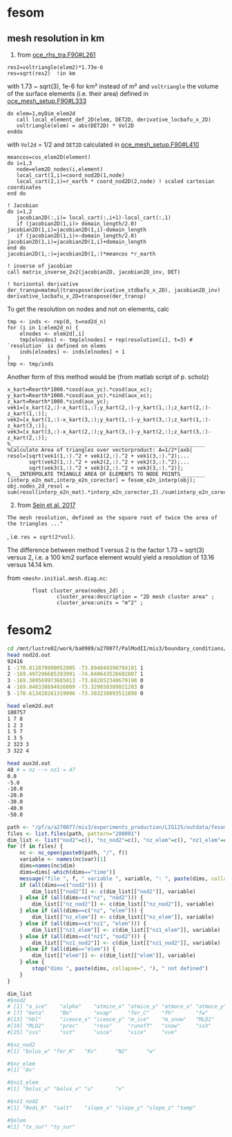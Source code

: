 # fesom

## mesh resolution in km

1. from [oce_rhs_tra.F90#L261](https://gitlab.dkrz.de/modular_esm/fesom-1.4/-/blob/master/fesom_cpl/oce_rhs_tra.F90#L261)
```
res2=voltriangle(elem2)*1.73e-6
res=sqrt(res2)  !in km 
```
with 1.73 ~ sqrt(3), 1e-6 for km² instead of m² and `voltriangle` the volume of the surface elements (i.e. their area) defined in [oce_mesh_setup.F90#L333](https://gitlab.dkrz.de/modular_esm/fesom-1.4/-/blob/master/fesom_cpl/oce_mesh_setup.F90#L333)
```
do elem=1,myDim_elem2d
   call local_element_def_2D(elem, DET2D, derivative_locbafu_x_2D)
   voltriangle(elem) = abs(DET2D) * Vol2D
enddo
```
with `Vol2d` = 1/2 and `DET2D` calculated in [oce_mesh_setup.F90#L410](https://gitlab.dkrz.de/modular_esm/fesom-1.4/-/blob/master/fesom_cpl/oce_mesh_setup.F90#L410)
```
meancos=cos_elem2D(element)
do i=1,3
   node=elem2D_nodes(i,element)
   local_cart(1,i)=coord_nod2D(1,node) 
   local_cart(2,i)=r_earth * coord_nod2D(2,node) ! scaled cartesian coordinates
end do
  
! Jacobian
do i=1,2
   jacobian2D(:,i)= local_cart(:,i+1)-local_cart(:,1)
   if (jacobian2D(1,i)> domain_length/2.0) jacobian2D(1,i)=jacobian2D(1,i)-domain_length
   if (jacobian2D(1,i)<-domain_length/2.0) jacobian2D(1,i)=jacobian2D(1,i)+domain_length
end do
jacobian2D(1,:)=jacobian2D(1,:)*meancos *r_earth
  
! inverse of jacobian
call matrix_inverse_2x2(jacobian2D, jacobian2D_inv, DET)

! horizontal derivative
der_transp=matmul(transpose(derivative_stdbafu_x_2D), jacobian2D_inv)
derivative_locbafu_x_2D=transpose(der_transp)
```

To get the resolution on nodes and not on elements, calc
```
tmp <- inds <- rep(0, t=nod2d_n)
for (i in 1:elem2d_n) {
    elnodes <- elem2d[,i]
    tmp[elnodes] <- tmp[elnodes] + rep(resolution[i], t=3) # `resolution` is defined on elems
    inds[elnodes] <- inds[elnodes] + 1
}
tmp <- tmp/inds
```

Another form of this method would be (from matlab script of p. scholz)
```
x_kart=Rearth*1000.*cosd(aux_yc).*cosd(aux_xc);
y_kart=Rearth*1000.*cosd(aux_yc).*sind(aux_xc);
z_kart=Rearth*1000.*sind(aux_yc);
vek1=[x_kart(2,:)-x_kart(1,:);y_kart(2,:)-y_kart(1,:);z_kart(2,:)-z_kart(1,:)];
vek2=[x_kart(1,:)-x_kart(3,:);y_kart(1,:)-y_kart(3,:);z_kart(1,:)-z_kart(3,:)];
vek3=[x_kart(3,:)-x_kart(2,:);y_kart(3,:)-y_kart(2,:);z_kart(3,:)-z_kart(2,:)];
%_______________________________________________________________
%Calculate Area of triangles over vectorproduct: A=1/2*|axb|
resol=[sqrt(vek1(1,:).^2 + vek1(2,:).^2 + vek1(3,:).^2);...
       sqrt(vek2(1,:).^2 + vek2(2,:).^2 + vek2(3,:).^2);...  
       sqrt(vek3(1,:).^2 + vek3(2,:).^2 + vek3(3,:).^2)];
%___INTERPOLATE TRIANGLE AREA OF ELEMENTS TO NODE POINTS________
[interp_e2n_mat,interp_e2n_corector] = fesom_e2n_interp(obj);
obj.nodes_2d_resol = sum(resol(interp_e2n_mat).*interp_e2n_corector,2)./sum(interp_e2n_corector,2);
```

2. from [Sein et al. 2017](https://agupubs.onlinelibrary.wiley.com/doi/full/10.1002/2017MS001099)
```
The mesh resolution, defined as the square root of twice the area of the triangles ..."
```
, i.e. `res = sqrt(2*vol)`.

The difference between method 1 versus 2 is the factor 1.73 ~ sqrt(3) versus 2, i.e. a 100 km2 surface element would yield a resolution of 13.16 versus 14.14 km.


from `<mesh>.initial.mesh.diag.nc`:
```
        float cluster_area(nodes_2d) ;
                cluster_area:description = "2D mesh cluster area" ;
                cluster_area:units = "m^2" ;
```

# fesom2

```bash
cd /mnt/lustre02/work/ba0989/a270077/PalModII/mis3/boundary_conditions/glac1d21_classic/fesom/mesh_CORE2_GLAC1D21
head nod2d.out
92416
1 -170.812870990052005 -73.894844390784101 1
2 -169.497296685393991 -74.040643526602807 1
3 -169.389569973685013 -73.682652348679198 0
4 -169.040338894926009 -73.329850389021203 0
5 -170.613428261319996 -73.383230093511898 0

head elem2d.out
180757
1 7 8
1 2 3
1 5 7
1 3 5
2 323 3
3 322 4

head aux3d.out
48 # = nz --> nz1 = 47
0.0
-5.0
-10.0
-20.0
-30.0
-40.0
-50.0
```

```r
path <- "/pf/a/a270077/mis3/experiments_production/LIG125/outdata/fesom"
files <- list.files(path, pattern="200001")
dim_list <- list("nod2"=c(), "nz_nod2"=c(), "nz_elem"=c(), "nz1_elem"=c(), "nz1_nod2"=c(), "elem"=c())
for (f in files) { 
    nc <- nc_open(paste0(path, "/", f))
    variable <- names(nc$var)[1]
    dims=names(nc$dim)
    dims=dims[-which(dims=="time")]
    message("file ", f, " variable ", variable, ": ", paste(dims, collapse=","))
    if (all(dims==c("nod2"))) {
        dim_list[["nod2"]] <- c(dim_list[["nod2"]], variable)
    } else if (all(dims==c("nz", "nod2"))) {
        dim_list[["nz_nod2"]] <- c(dim_list[["nz_nod2"]], variable)
    } else if (all(dims==c("nz", "elem"))) {
        dim_list[["nz_elem"]] <- c(dim_list[["nz_elem"]], variable)
    } else if (all(dims==c("nz1", "elem"))) {
        dim_list[["nz1_elem"]] <- c(dim_list[["nz1_elem"]], variable)
    } else if (all(dims==c("nz1", "nod2"))) {
        dim_list[["nz1_nod2"]] <- c(dim_list[["nz1_nod2"]], variable)
    } else if (all(dims=="elem")) {
        dim_list[["elem"]] <- c(dim_list[["elem"]], variable)
    } else {
        stop("dims ", paste(dims, collapse=", "), " not defined")
    }
}

dim_list
#$nod2
# [1] "a_ice"    "alpha"    "atmice_x" "atmice_y" "atmoce_x" "atmoce_y"
# [7] "beta"     "Bo"       "evap"     "fer_C"    "fh"       "fw"      
#[13] "hbl"      "iceoce_x" "iceoce_y" "m_ice"    "m_snow"   "MLD1"    
#[19] "MLD2"     "prec"     "reso"     "runoff"   "snow"     "ssh"     
#[25] "sss"      "sst"      "uice"     "vice"     "vve"     

#$nz_nod2
#[1] "bolus_w" "fer_K"   "Kv"      "N2"      "w"      

#$nz_elem
#[1] "Av"

#$nz1_elem
#[1] "bolus_u" "bolus_v" "u"       "v"      

#$nz1_nod2
#[1] "Redi_K"  "salt"    "slope_x" "slope_y" "slope_z" "temp"   

#$elem
#[1] "tx_sur" "ty_sur"
```


